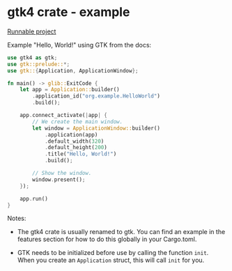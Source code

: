 # gtk4 crate - example

[Runnable project](/projects/crates/gtk4/hello_world)

Example "Hello, World!" using GTK from the docs:

```rust
use gtk4 as gtk;
use gtk::prelude::*;
use gtk::{Application, ApplicationWindow};

fn main() -> glib::ExitCode {
    let app = Application::builder()
        .application_id("org.example.HelloWorld")
        .build();

    app.connect_activate(|app| {
        // We create the main window.
        let window = ApplicationWindow::builder()
            .application(app)
            .default_width(320)
            .default_height(200)
            .title("Hello, World!")
            .build();

        // Show the window.
        window.present();
    });

    app.run()
}
```

Notes:

* The gtk4 crate is usually renamed to gtk. You can find an example in the features section for how to do this globally in your Cargo.toml.

* GTK needs to be initialized before use by calling the function `init`. When you create an `Application` struct, this will call `init` for you.
